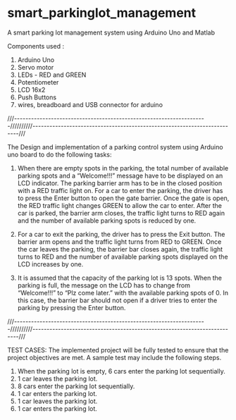 # smart_parkinglot_management
A smart parking lot management system using Arduino Uno and Matlab

Components used :
1) Arduino Uno
2) Servo motor
3) LEDs - RED and GREEN
4) Potentiometer
5) LCD 16x2
6) Push Buttons
7) wires, breadboard and USB connector for arduino 

///--------------------------------------------------------------------//////////-------------------------------------------------------------------------///


The Design and implementation of a parking control system using Arduino uno board to do the following tasks:

1.	When there are empty spots in the parking, the total number of available parking spots and a “Welcome!!!” message have to be displayed on an LCD indicator. The parking barrier arm has to be in the closed position with a RED traffic light on. For a car to enter the parking, the driver has to press the Enter button to open the gate barrier. Once the gate is open, the RED traffic light changes GREEN to allow the car to enter. After the car is parked, the barrier arm closes, the traffic light turns to RED again and the number of available parking spots is reduced by one. 

2.	For a car to exit the parking, the driver has to press the Exit button. The barrier arm opens and the traffic light turns from RED to GREEN.  Once the car leaves the parking, the barrier bar closes again, the traffic light turns to RED and the number of available parking spots displayed on the LCD increases by one. 

3.	It is assumed that the capacity of the parking lot is 13 spots. When the parking is full, the message on the LCD has to change from “Welcome!!!”  to “Plz come later.” with the available parking spots of 0. In this case, the barrier bar should not open if a driver tries to enter the parking by pressing the Enter button.


///--------------------------------------------------------------------//////////-------------------------------------------------------------------------///

TEST CASES:
The implemented project will be fully tested to ensure that the project objectives are met. A sample test may include the following steps.
1.	When the parking lot is empty, 6 cars enter the parking lot sequentially. 
2.	1 car leaves the parking lot. 
3.	8 cars enter the parking lot sequentially. 
4.	1 car enters the parking lot. 
5.	1 car leaves the parking lot. 
6.	1 car enters the parking lot. 
